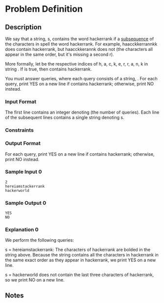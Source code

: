 # Problem Definition

## Description

We say that a string, s, contains the word hackerrank if a [subsequence](https://en.wikipedia.org/wiki/Subsequence) of the characters in  spell the word hackerrank. For example, haacckkerrannkk does contain hackerrank, but haacckkerannk does not (the characters all appear in the same order, but it's missing a second r).

More formally, let  be the respective indices of h, a, c, k, e, r, r, a, n, k in string . If  is true, then  contains hackerrank.

You must answer  queries, where each query consists of a string, . For each query, print YES on a new line if contains hackerrank; otherwise, print NO instead.

### Input Format

The first line contains an integer denoting  (the number of queries). Each line of the  subsequent lines contains a single string denoting s.

### Constraints

### Output Format

For each query, print YES on a new line if  contains hackerrank; otherwise, print NO instead.

### Sample Input 0

```plaintext
2
hereiamstackerrank
hackerworld
```

### Sample Output 0

```plaintext
YES
NO
```

### Explanation 0

We perform the following  queries:

s = hereiamstackerrank: The characters of hackerrank are bolded in the string above. Because the string contains all the characters in hackerrank in the same exact order as they appear in hackerrank, we print YES on a new line.

s = hackerworld does not contain the last three characters of hackerrank, so we print NO on a new line.

## Notes
